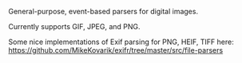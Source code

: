 General-purpose, event-based parsers for digital images.

Currently supports GIF, JPEG, and PNG.

Some nice implementations of Exif parsing for PNG, HEIF, TIFF here:
https://github.com/MikeKovarik/exifr/tree/master/src/file-parsers